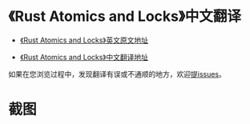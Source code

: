 # 《Rust Atomics and Locks》中文翻译


- [《Rust Atomics and Locks》英文原文地址](https://marabos.nl/atomics/)  

- [《Rust Atomics and Locks》中文翻译地址](https://atomics.rs)


如果在您浏览过程中，发现翻译有误或不通顺的地方，欢迎[提issues](https://github.com/xooch95/rust-atomics-and-locks-zh/issues)。

# 截图


